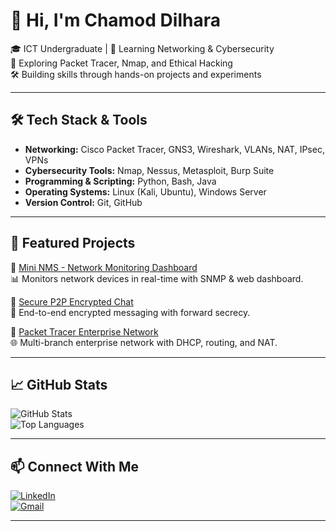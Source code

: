 # 👋 Hi, I'm Chamod Dilhara

🎓 ICT Undergraduate | 📡 Learning Networking & Cybersecurity  
🌱 Exploring Packet Tracer, Nmap, and Ethical Hacking  
🛠 Building skills through hands-on projects and experiments  

---

## 🛠 Tech Stack & Tools
- **Networking:** Cisco Packet Tracer, GNS3, Wireshark, VLANs, NAT, IPsec, VPNs  
- **Cybersecurity Tools:** Nmap, Nessus, Metasploit, Burp Suite  
- **Programming & Scripting:** Python, Bash, Java  
- **Operating Systems:** Linux (Kali, Ubuntu), Windows Server  
- **Version Control:** Git, GitHub  

---

## 📌 Featured Projects
🔹 [Mini NMS - Network Monitoring Dashboard](https://github.com/Chamod-Dilhara/mini-nms)  
📊 Monitors network devices in real-time with SNMP & web dashboard.

🔹 [Secure P2P Encrypted Chat](https://github.com/Chamod-Dilhara/secure-chat)  
💬 End-to-end encrypted messaging with forward secrecy.

🔹 [Packet Tracer Enterprise Network](https://github.com/Chamod-Dilhara/enterprise-network)  
🌐 Multi-branch enterprise network with DHCP, routing, and NAT.

---

## 📈 GitHub Stats
![GitHub Stats](https://github-readme-stats.vercel.app/api?username=Chamod-Dilhara&show_icons=true&theme=tokyonight)  
![Top Languages](https://github-readme-stats.vercel.app/api/top-langs/?username=Chamod-Dilhara&layout=compact&theme=tokyonight)  

---

## 📫 Connect With Me
[![LinkedIn](https://img.shields.io/badge/LinkedIn-Connect-blue?style=for-the-badge&logo=linkedin)](https://www.linkedin.com/in/chamod-dilhara-1801302a4?utm_source=share&utm_campaign=share_via&utm_content=profile&utm_medium=android_app)  
[![Gmail](https://img.shields.io/badge/Email-vishwachamoddil%40gmail.com-red?style=for-the-badge&logo=gmail)](mailto:vishwachamoddil@gmail.com)  

---

